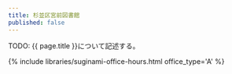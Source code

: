 ```yaml
---
title: 杉並区宮前図書館
published: false
---
```


TODO: {{ page.title }}について記述する。

{% include libraries/suginami-office-hours.html office_type='A' %}
